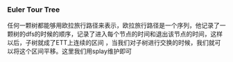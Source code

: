 
### Euler Tour Tree
任何一颗树都能够用欧拉旅行路径来表示，欧拉旅行路径是一个序列，他记录了一颗树的dfs的时候的顺序，记录了进入每个节点的时间和退出该节点的时间，这样以后，子树就成了ETT上连续的区间
，当我们对子树进行交换的时候，我们就可以将这个区间平移。这里我们用splay维护即可

